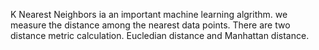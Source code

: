 K Nearest Neighbors ia an important machine learning algrithm. we measure the distance among the nearest data points.
There are two distance metric calculation. Eucledian distance and Manhattan distance. 

